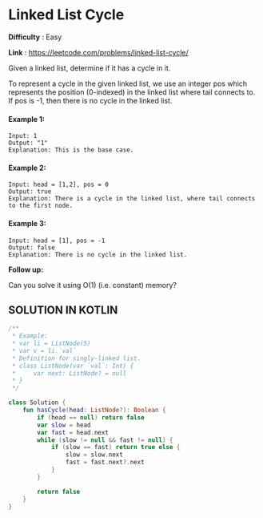 # Linked List Cycle
      
**Difficulty** : Easy

**Link** : https://leetcode.com/problems/linked-list-cycle/

Given a linked list, determine if it has a cycle in it.

To represent a cycle in the given linked list, we use an integer pos which represents the position (0-indexed) in the linked list where tail connects to. If pos is -1, then there is no cycle in the linked list.

#### Example 1:

```
Input: 1
Output: "1"
Explanation: This is the base case.
```

#### Example 2:

```
Input: head = [1,2], pos = 0
Output: true
Explanation: There is a cycle in the linked list, where tail connects to the first node.
```

#### Example 3:

```
Input: head = [1], pos = -1
Output: false
Explanation: There is no cycle in the linked list.
```

__Follow up:__

Can you solve it using O(1) (i.e. constant) memory?

## SOLUTION IN KOTLIN

```kotlin
/**
 * Example:
 * var li = ListNode(5)
 * var v = li.`val`
 * Definition for singly-linked list.
 * class ListNode(var `val`: Int) {
 *     var next: ListNode? = null
 * }
 */

class Solution {
    fun hasCycle(head: ListNode?): Boolean {
        if (head == null) return false
        var slow = head
        var fast = head.next
        while (slow != null && fast != null) {
            if (slow == fast) return true else {
                slow = slow.next
                fast = fast.next?.next
            }
        }

        return false
    }
}
```
